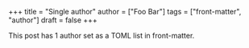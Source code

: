 +++
title = "Single author"
author = ["Foo Bar"]
tags = ["front-matter", "author"]
draft = false
+++

This post has 1 author set as a TOML list in front-matter.
